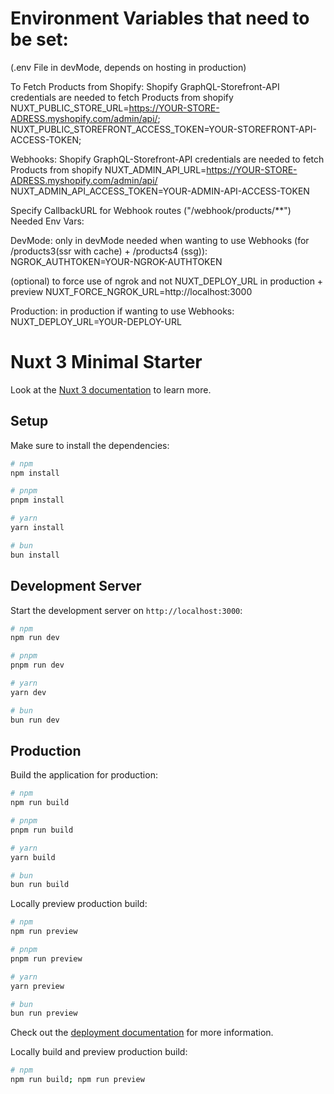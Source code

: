 # Environment Variables that need to be set:

(.env File in devMode, depends on hosting in production)

To Fetch Products from Shopify:
Shopify GraphQL-Storefront-API credentials are needed to fetch Products from shopify
NUXT_PUBLIC_STORE_URL=https://YOUR-STORE-ADRESS.myshopify.com/admin/api/;
NUXT_PUBLIC_STOREFRONT_ACCESS_TOKEN=YOUR-STOREFRONT-API-ACCESS-TOKEN;

Webhooks:
Shopify GraphQL-Storefront-API credentials are needed to fetch Products from shopify
NUXT_ADMIN_API_URL=https://YOUR-STORE-ADRESS.myshopify.com/admin/api/
NUXT_ADMIN_API_ACCESS_TOKEN=YOUR-ADMIN-API-ACCESS-TOKEN

Specify CallbackURL for Webhook routes ("/webhook/products/\*\*")
Needed Env Vars:

DevMode:
only in devMode needed when wanting to use Webhooks (for /products3(ssr with cache) + /products4 (ssg)):
NGROK_AUTHTOKEN=YOUR-NGROK-AUTHTOKEN

(optional) to force use of ngrok and not NUXT_DEPLOY_URL in production + preview
NUXT_FORCE_NGROK_URL=http://localhost:3000

Production:
in production if wanting to use Webhooks:
NUXT_DEPLOY_URL=YOUR-DEPLOY-URL

# Nuxt 3 Minimal Starter

Look at the [Nuxt 3 documentation](https://nuxt.com/docs/getting-started/introduction) to learn more.

## Setup

Make sure to install the dependencies:

```bash
# npm
npm install

# pnpm
pnpm install

# yarn
yarn install

# bun
bun install
```

## Development Server

Start the development server on `http://localhost:3000`:

```bash
# npm
npm run dev

# pnpm
pnpm run dev

# yarn
yarn dev

# bun
bun run dev
```

## Production

Build the application for production:

```bash
# npm
npm run build

# pnpm
pnpm run build

# yarn
yarn build

# bun
bun run build
```

Locally preview production build:

```bash
# npm
npm run preview

# pnpm
pnpm run preview

# yarn
yarn preview

# bun
bun run preview
```

Check out the [deployment documentation](https://nuxt.com/docs/getting-started/deployment) for more information.

Locally build and preview production build:
```bash
# npm
npm run build; npm run preview
```

